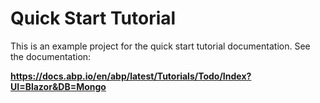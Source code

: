 # Quick Start Tutorial

This is an example project for the quick start tutorial documentation. See the documentation:

**https://docs.abp.io/en/abp/latest/Tutorials/Todo/Index?UI=Blazor&DB=Mongo**